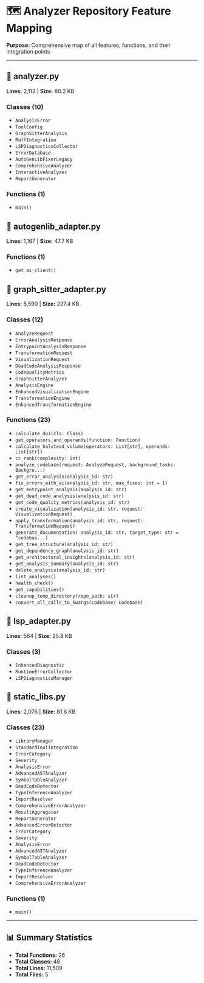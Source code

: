# 🗺️ Analyzer Repository Feature Mapping

**Purpose:** Comprehensive map of all features, functions, and their integration points

---


## 📄 analyzer.py

**Lines:** 2,112 | **Size:** 80.2 KB

### Classes (10)

- `AnalysisError`
- `ToolConfig`
- `GraphSitterAnalysis`
- `RuffIntegration`
- `LSPDiagnosticsCollector`
- `ErrorDatabase`
- `AutoGenLibFixerLegacy`
- `ComprehensiveAnalyzer`
- `InteractiveAnalyzer`
- `ReportGenerator`

### Functions (1)

- `main()`


## 📄 autogenlib_adapter.py

**Lines:** 1,167 | **Size:** 47.7 KB

### Functions (1)

- `get_ai_client()`


## 📄 graph_sitter_adapter.py

**Lines:** 5,590 | **Size:** 227.4 KB

### Classes (12)

- `AnalyzeRequest`
- `ErrorAnalysisResponse`
- `EntrypointAnalysisResponse`
- `TransformationRequest`
- `VisualizationRequest`
- `DeadCodeAnalysisResponse`
- `CodeQualityMetrics`
- `GraphSitterAnalyzer`
- `AnalysisEngine`
- `EnhancedVisualizationEngine`
- `TransformationEngine`
- `EnhancedTransformationEngine`

### Functions (23)

- `calculate_doi(cls: Class)`
- `get_operators_and_operands(function: Function)`
- `calculate_halstead_volume(operators: List[str], operands: List[str])`
- `cc_rank(complexity: int)`
- `analyze_codebase(request: AnalyzeRequest, background_tasks: Backgro...)`
- `get_error_analysis(analysis_id: str)`
- `fix_errors_with_ai(analysis_id: str, max_fixes: int = 1)`
- `get_entrypoint_analysis(analysis_id: str)`
- `get_dead_code_analysis(analysis_id: str)`
- `get_code_quality_metrics(analysis_id: str)`
- `create_visualization(analysis_id: str, request: VisualizationRequest)`
- `apply_transformation(analysis_id: str, request: TransformationRequest)`
- `generate_documentation(
    analysis_id: str, target_type: str = "codebas...)`
- `get_tree_structure(analysis_id: str)`
- `get_dependency_graph(analysis_id: str)`
- `get_architectural_insights(analysis_id: str)`
- `get_analysis_summary(analysis_id: str)`
- `delete_analysis(analysis_id: str)`
- `list_analyses()`
- `health_check()`
- `get_capabilities()`
- `cleanup_temp_directory(repo_path: str)`
- `convert_all_calls_to_kwargs(codebase: Codebase)`


## 📄 lsp_adapter.py

**Lines:** 564 | **Size:** 25.8 KB

### Classes (3)

- `EnhancedDiagnostic`
- `RuntimeErrorCollector`
- `LSPDiagnosticsManager`


## 📄 static_libs.py

**Lines:** 2,076 | **Size:** 81.6 KB

### Classes (23)

- `LibraryManager`
- `StandardToolIntegration`
- `ErrorCategory`
- `Severity`
- `AnalysisError`
- `AdvancedASTAnalyzer`
- `SymbolTableAnalyzer`
- `DeadCodeDetector`
- `TypeInferenceAnalyzer`
- `ImportResolver`
- `ComprehensiveErrorAnalyzer`
- `ResultAggregator`
- `ReportGenerator`
- `AdvancedErrorDetector`
- `ErrorCategory`
- `Severity`
- `AnalysisError`
- `AdvancedASTAnalyzer`
- `SymbolTableAnalyzer`
- `DeadCodeDetector`
- `TypeInferenceAnalyzer`
- `ImportResolver`
- `ComprehensiveErrorAnalyzer`

### Functions (1)

- `main()`


---

## 📊 Summary Statistics

- **Total Functions:** 26
- **Total Classes:** 48
- **Total Lines:** 11,509
- **Total Files:** 5
